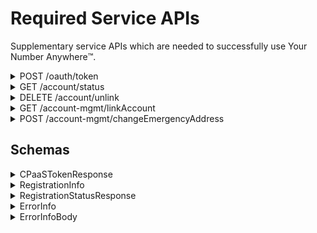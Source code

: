 # Required Service APIs
Supplementary service APIs which are needed to successfully use Your Number Anywhere™️.

<details>
  <summary><a id="oauth-token">POST /oauth/token</a></summary>
<br />
  
**Description:** CPaaS Oauth token API

**Parameters**

| Name | Located in | Description | Required | Schema |
| ---- | ---------- | ----------- | -------- | ---- |
| grant_type | query | grant type | Yes | string |
| redirect_uri | query | client registered uri | Yes | string |
| code | query | authorization code received after user logged in | Yes | string |
| Authorization | header | Authorization using client_id and client_secret as Basic Auth | Yes | string |
| X-Authorization | header | PoP token generated for every request | Yes | string |
| x-transaction-id | header | The transaction ID is GUID. Represents the API transaction, for use in debugging. | No | string |

**Responses**

| Code | Description | Content Type | Schema |
| ---- | ----------- | ------------ | ------ |
| 200 | CPaaS Token Repsonse | application/json | [ErrorInfo](#ErrorInfoBody) object |
| 400 | Invalid input | application/json | [ErrorInfo](#ErrorInfoBody) object |
| 403 | Forbidden | application/json | [ErrorInfo](#ErrorInfoBody) object |
| 404 | Not found | application/json | [ErrorInfo](#ErrorInfoBody) object |
| 408 | Request Timeout | application/json | [ErrorInfo](#ErrorInfoBody) object |
| 500 | Service unavailable | application/json | [ErrorInfo](#ErrorInfoBody) object |

</details>

<details>
  <summary><a id="account-status">GET /account/status</a></summary>
<br />
  
**Description:** Account registration Status

**Parameters**

| Name | Located in | Description | Required | Schema |
| ---- | ---------- | ----------- | -------- | ---- |
| Authorization | header | Your access token as Bearer Token | Yes | string |
| X-Authorization | header | PoP token generated for every request | Yes | string |
| x-transaction-id | header | The transaction ID is GUID. Represents the API transaction, for use in debugging. | No | string |

**Responses**

| Code | Description | Content Type | Schema |
| ---- | ----------- | ------------ | ------ |
| 200 | Successful client registration | application/json | [ErrorInfo](#ErrorInfoBody) object |
| 202 | Accepted registration status request and processing, try again in some time | | |
| 400 | Invalid input | application/json | [ErrorInfo](#ErrorInfoBody) object |
| 403 | Forbidden | application/json | [ErrorInfo](#ErrorInfoBody) object |
| 404 | Not found | application/json | [ErrorInfo](#ErrorInfoBody) object |
| 408 | Request Timeout | application/json | [ErrorInfo](#ErrorInfoBody) object |
| 409 | Conflict | application/json | [ErrorInfo](#ErrorInfoBody) object |
| 500 | Service unavailable | application/json | [ErrorInfo](#ErrorInfoBody) object |

</details>

<details>
  <summary><a id="account-unlink">DELETE /account/unlink</a></summary>
<br />
  
**Description:** Unlink a previously linked account

**Parameters**

| Name | Located in | Description | Required | Schema |
| ---- | ---------- | ----------- | -------- | ---- |
| Authorization | header | Your access token as Bearer Token | Yes | string |
| X-Authorization | header | PoP token generated for every request | Yes | string |
| x-transaction-id | header | The transaction ID is GUID. Represents the API transaction, for use in debugging. | No | string |

**Responses**

| Code | Description | Content Type | Schema |
| ---- | ----------- | ------------ | ------ |
| 200 | Successful unlink | application/json | [ErrorInfo](#ErrorInfoBody) object |
| 400 | Invalid input | application/json | [ErrorInfo](#ErrorInfoBody) object |
| 403 | Forbidden | application/json | [ErrorInfo](#ErrorInfoBody) object |
| 404 | Not found | application/json | [ErrorInfo](#ErrorInfoBody) object |
| 408 | Request Timeout | application/json | [ErrorInfo](#ErrorInfoBody) object |
| 500 | Service unavailable | application/json | [ErrorInfo](#ErrorInfoBody) object |

</details>

<details>
  <summary><a id="linkAccount">GET /account-mgmt/linkAccount</a></summary>
<br />
  
**Description:** Presents login page to partner to start process of selecting a line and register to use telephony services.

**Parameters**

| Name | Located in | Description | Required | Schema |
| ---- | ---------- | ----------- | -------- | ---- |
| client_id | query |  | Yes | string |
| client_secret | query |  | No | string |
| state | query |  | No | string |
| redirect_uri | query | partner's redirect uri where authcode will be returned | Yes | string |

**Responses**

| Code | Description | Content Type | Schema |
| ---- | ----------- | ------------ | ------ |
| 200 | success and presents login page | application/json | [ErrorInfo](#ErrorInfoBody) object |

</details>

<details>
  <summary><a id="changeEmergencyAddress">POST /account-mgmt/changeEmergencyAddress</a></summary>
<br />
  
**Description:** Presents current e911 address and allows you to edit. If a failure-redirect-url is not provided all responses will be redirected to success-redirect-url. Authorization MUST be sent via query or header param.

**Parameters**

| Name | Located in | Description | Required | Schema |
| ---- | ---------- | ----------- | -------- | ---- |
| success-redirect-url | query |  | Yes | string |
| failure-redirect-url | query |  | No | string |
| Authorization | query | Bearer Access token | No | string |

**Responses**

| Code | Description | Content Type | Schema |
| ---- | ----------- | ------------ | ------ |
| 200 | success and presents changeEmergencyAddress page | application/json | [ErrorInfo](#ErrorInfoBody) object |

</details>

## Schemas

<details>
  <summary><a id="tokenResponse">CPaaSTokenResponse</a></summary>
<br />

Type: object

Properties: (required properties indicated with *)
| Property | Type | Description | Example |
| -------- | ---- | ----------- | ------- |
| access_token* | string | access token for the resource API calls | eyJraWQiOiI3N2I3NDExZmRhNWM0ZDI1YjA3ZjQ5NGNiY2EyZTQ0NCIsImFsZyI6IlJTMjU2IiwidHlwIjoiSldUIn0.eyJpc3MiOiJodHRwczovL2FwaS1kZXZzdGcudC1tb2JpbGUuY29tIiwiYXVkIjoiREFBU19URVNUIiwic2NvcGUiOiJvcGVuaWQgdnZtIGNoYXQiLCJjbGllbnRfaWQiOiJEQUFTX1RFU1QiLCJ1c24iOiJiNTU0MDZjMWIxOGFmZmE5IiwiaWF0IjoxNjk0NzI5NjE4LCJleHAiOjE2OTQ4MTYwMTgsInN1YiI6IlUtMTQ3NTk3MjctZThkNC00OWNlLTllZTAtZDIyMzhkM2RjYTI1In0.AnavP4NGGoG-ghZLzlwQXK |
| refresh_token* | string | Refresh token | eyJraWQiOiI3N2I3NDExZmRhNWM0ZDI1YjA3ZjQ5NGNiY2EyZTQ0NCIsImFsZyI6IlJTMjU2IiwidHlwIjoiSldUIn0.eyJpc3MiOiJodHRwczovL2FwaS1kZXZzdGcudC1tb2JpbGUuY29tIiwiYXVkIjoiREFBU19URVNUIiwic2NvcGUiOiJvcGVuaWQgdnZtIGNoYXQiLCJjbGllbnRfaWQiOiJEQUFTX1RFU1QiLCJ1c24iOiJiNTU0MDZjMWIxOGFmZmE5IiwiaWF0IjoxNjk0NzI5NjE4LCJleHAiOjE2OTQ4MTYwMTgsInN1YiI6IlUtMTQ3NTk3MjctZThkNC00OWNlLTllZTAtZDIyMzhkM2RjYTI1In0.AnavP4NGGoG-ghZLzlwQXK |
| token_type* | string | type of token | Bearer |
| expires_in* | integer | Expiry time of token | 86400 |

</details>

<details>
  <summary><a id="RegistrationInfo">RegistrationInfo</a></summary>
<br />

Description: Registered phone lines

Type: object

Properties: (required properties indicated with *)
| Property | Type | Description | Example |
| -------- | ---- | ----------- | ------- |
| msisdn | string | Line msisdn | 4251234567 |
| regStatus | boolean | Line Registration Status | true |

</details>

<details>
  <summary><a id="RegistrationStatusResponse">RegistrationStatusResponse</a></summary>
<br />

Type: object

Properties: (required properties indicated with *)
| Property | Type | Description | Example |
| -------- | ---- | ----------- | ------- |
| returnCode | integer | Return code in int32 format | 200 |
| channelUrl | string | Channel url | wss://wrgweb1.ttn.t-mobile.com:3030/wss/channelCreateUrl/notificationchannel/v1/16F015FCC39A2509C07902B8EDC350CD799362ECA6B21B13DB2FB3BAD6E974A4/channels/mavch1/notifications |
| lines | array of RegistrationInfo objects | Registered lines |  |

</details>

<details>
  <summary><a id="ErrorInfo">ErrorInfo</a></summary>
<br />

Type: object

Properties:
| Property | Type |
| -------- | ---- |
| errors | array of [ErrorInfoBody](#ErrorInfoBody) objects |

</details>

<details>
  <summary><a id="ErrorInfoBody">ErrorInfoBody</a></summary>
<br />

Type: object

Properties:
| Property | Type | Description |
| -------- | ---- | ----------- |
| reasonCode | string | Error identification code |
| systemMessage | string | System message error |
| userMessage | string | Detailed error description |

</details>
